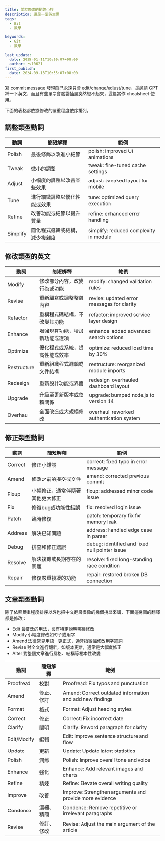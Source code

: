 ```yaml
---
title: 關於修改的動詞小抄
description: 這是一堂英文課
tags:
  - Git
  - 教學

keywords:
  - Git
  - 教學

last_update:
  date: 2025-01-11T19:50:07+08:00
  author: zsl0621
first_publish:
  date: 2024-09-13T10:55:07+08:00
---
```


寫 commit message 發現自己永遠只會 edit/change/adjust/tune，這邊請 GPT 補一下英文，而且有些單字會腦袋抽風突然想不起來，這篇當作 cheatsheet 使用。

下面的表格都依據修改的嚴重程度依序排列。

## 調整類型動詞

| 動詞       | 簡短解釋                           | 範例                                        |
|------------|-----------------------------------|---------------------------------------------|
| Polish     | 最後修飾以改進小細節               | polish: improved UI animations            |
| Tweak      | 微小的調整                         | tweak: fine-tuned cache settings          |
| Adjust     | 小幅度的調整以改善某些效果         | adjust: tweaked layout for mobile         |
| Tune       | 進行細微調整以優化性能或效果       | tune: optimized query execution           |
| Refine     | 改善功能或細節以提升質量           | refine: enhanced error handling           |
| Simplify   | 簡化程式邏輯或結構，減少複雜度     | simplify: reduced complexity in module    |

## 修改類型的英文

| 動詞        | 簡短解釋                           | 範例                                        |
|-------------|-----------------------------------|---------------------------------------------|
| Modify      | 修改部分內容，改變行為或功能       | modify: changed validation rules          |
| Revise      | 重新編寫或調整整體內容             | revise: updated error messages for clarity|
| Refactor    | 重構程式碼結構，不改變其功能       | refactor: improved service layer design   |
| Enhance     | 增強現有功能，增加新功能或選項     | enhance: added advanced search options    |
| Optimize    | 優化程式或系統，提高性能或效率     | optimize: reduced load time by 30%        |
| Restructure | 重新組織程式邏輯或文件結構         | restructure: reorganized module imports   |
| Redesign    | 重新設計功能或界面                 | redesign: overhauled dashboard layout     |
| Upgrade     | 升級至更新版本或依賴關係           | upgrade: bumped node.js to version 14     |
| Overhaul    | 全面改造或大規模修改               | overhaul: reworked authentication system  |

## 修正類型動詞

| 動詞      | 簡短解釋                           | 範例                                        |
|-----------|-----------------------------------|---------------------------------------------|
| Correct   | 修正小錯誤                         | correct: fixed typo in error message      |
| Amend     | 修改之前的提交或文件               | amend: corrected previous commit          |
| Fixup     | 小幅修正，通常伴隨著其他更大修正   | fixup: addressed minor code issue         |
| Fix       | 修復bug或功能性錯誤                | fix: resolved login issue                 |
| Patch     | 臨時修復                           | patch: temporary fix for memory leak      |
| Address   | 解決已知問題                       | address: handled edge case in parser      |
| Debug     | 排查和修正錯誤                     | debug: identified and fixed null pointer issue |
| Resolve   | 解決複雜或長期存在的問題           | resolve: fixed long-standing race condition|
| Repair    | 修復嚴重損壞的功能                 | repair: restored broken DB connection     |

## 文章類型動詞

除了依照嚴重程度排序以外也把中文翻譯很像的幾個挑出來講，下面這幾個的翻譯都是修改：

- Edit 最廣泛的用法，沒有特定說明哪種修改
- Modify 小幅度修改如句子或用字
- Amend 法律常見用語，更正式，通常指微幅修改用字遣詞
- Revise 對全文進行翻新，如版本更新，通常是大幅度修正
- Alter 對整個文章進行風格、結構等根本性改變

| 動詞      | 簡短解釋     | 範例                                                       |
|-----------|--------------|----------------------------------------------------------|
| Proofread | 校對         | Proofread: Fix typos and punctuation                     |
| Amend     | 修正、修訂   | Amend: Correct outdated information and add new findings |
| Format    | 格式         | Format: Adjust heading styles                            |
| Correct   | 修正         | Correct: Fix incorrect date                              |
| Clarify   | 闡明         | Clarify: Reword paragraph for clarity                    |
| Edit/Modify | 編輯         | Edit: Improve sentence structure and flow                |
| Update    | 更新         | Update: Update latest statistics                         |
| Polish    | 潤飾         | Polish: Improve overall tone and voice                   |
| Enhance   | 強化         | Enhance: Add relevant images and charts                  |
| Refine    | 精煉         | Refine: Elevate overall writing quality                  |
| Improve   | 改善         | Improve: Strengthen arguments and provide more evidence  |
| Condense  | 濃縮、精簡   | Condense: Remove repetitive or irrelevant paragraphs     |
| Revise    | 修訂、修改   | Revise: Adjust the main argument of the article          |
